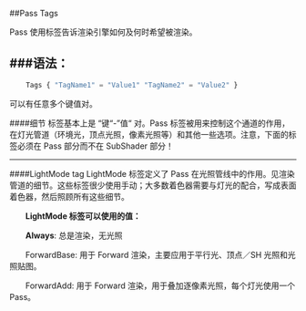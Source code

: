 ##Pass Tags

Pass 使用标签告诉渲染引擎如何及何时希望被渲染。


###语法：
---
```javascript
    Tags { "TagName1" = "Value1" "TagName2" = "Value2" }
```
可以有任意多个键值对。

####细节
标签基本上是 “键“-”值“ 对。Pass 标签被用来控制这个通道的作用，在灯光管道（环境光，顶点光照，像素光照等）和其他一些选项。注意，下面的标签必须在 Pass 部分而不在 SubShader 部分！

---

####LightMode tag
LightMode 标签定义了 Pass 在光照管线中的作用。见渲染管道的细节。这些标签很少使用手动；大多数着色器需要与灯光的配合，写成表面着色器，然后照顾所有这些细节。

&emsp;&emsp;**LightMode 标签可以使用的值：**

&emsp;&emsp;**Always**: 总是渲染，无光照

&emsp;&emsp;ForwardBase: 用于 Forward 渲染，主要应用于平行光、顶点／SH 光照和光照贴图。

&emsp;&emsp;ForwardAdd: 用于 Forward 渲染，用于叠加逐像素光照，每个灯光使用一个 Pass。

&emsp;&emsp;



